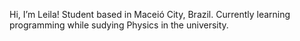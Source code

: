 Hi, I’m Leila! Student based in Maceió City, Brazil.
Currently learning programming while sudying Physics in the university.
